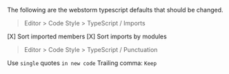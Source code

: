 The following are the webstorm typescript defaults that should be changed.

> Editor > Code Style > TypeScript / Imports

[X] Sort imported members
[X] Sort imports by modules

> Editor > Code Style > TypeScript / Punctuation

Use `single` quotes `in new code`
Trailing comma: `Keep`

